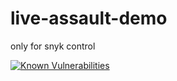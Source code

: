 # live-assault-demo
only for snyk control


    
[![Known Vulnerabilities](https://snyk.io//test/github/jeffAerials/live-assault-demo/badge.svg?targetFile=package.json)](https://snyk.io//test/github/jeffAerials/live-assault-demo?targetFile=package.json)

  
